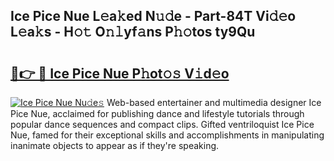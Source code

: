 ## Ice Pice Nue L𝚎a𝚔ed N𝚞𝚍e - Part-84T Vi𝚍𝚎o L𝚎a𝚔s - H𝚘𝚝 O𝚗𝚕yf𝚊ns P𝚑𝚘tos ty9Qu

# <h2><a href="http://kf5k9qo.oniu.top/?m=Ice+Pice+Nue">🔗👉 🔴 Ice Pice Nue P𝚑ot𝚘𝚜 V𝚒d𝚎o</a></h2>

[![Ice Pice Nue Nu𝚍e𝚜](https://i.imgur.com/0qMVB7G.gif)](http://kf5k9qo.oniu.top/?m=Ice+Pice+Nue)
Web-based entertainer and multimedia designer Ice Pice Nue, acclaimed for publishing dance and lifestyle tutorials through popular dance sequences and compact clips. Gifted ventriloquist Ice Pice Nue, famed for their exceptional skills and accomplishments in manipulating inanimate objects to appear as if they're speaking.  
